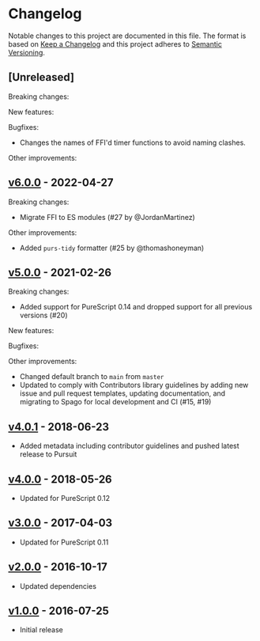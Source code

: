 # Changelog

Notable changes to this project are documented in this file. The format is based on [Keep a Changelog](https://keepachangelog.com/en/1.0.0/) and this project adheres to [Semantic Versioning](https://semver.org/spec/v2.0.0.html).

## [Unreleased]

Breaking changes:

New features:

Bugfixes:
- Changes the names of FFI'd timer functions to avoid naming clashes.

Other improvements:

## [v6.0.0](https://github.com/purescript-contrib/purescript-js-timers/releases/tag/v6.0.0) - 2022-04-27

Breaking changes:
- Migrate FFI to ES modules (#27 by @JordanMartinez)

Other improvements:
- Added `purs-tidy` formatter (#25 by @thomashoneyman)

## [v5.0.0](https://github.com/purescript-contrib/purescript-js-timers/releases/tag/v5.0.0) - 2021-02-26

Breaking changes:
- Added support for PureScript 0.14 and dropped support for all previous versions (#20)

New features:

Bugfixes:

Other improvements:
- Changed default branch to `main` from `master`
- Updated to comply with Contributors library guidelines by adding new issue and pull request templates, updating documentation, and migrating to Spago for local development and CI (#15, #19)

## [v4.0.1](https://github.com/purescript-contrib/purescript-js-timers/releases/tag/v4.0.1) - 2018-06-23

- Added metadata including contributor guidelines and pushed latest release to Pursuit

## [v4.0.0](https://github.com/purescript-contrib/purescript-js-timers/releases/tag/v4.0.0) - 2018-05-26

- Updated for PureScript 0.12

## [v3.0.0](https://github.com/purescript-contrib/purescript-js-timers/releases/tag/v3.0.0) - 2017-04-03

- Updated for PureScript 0.11

## [v2.0.0](https://github.com/purescript-contrib/purescript-js-timers/releases/tag/v2.0.0) - 2016-10-17

- Updated dependencies

## [v1.0.0](https://github.com/purescript-contrib/purescript-js-timers/releases/tag/v1.0.0) - 2016-07-25

- Initial release
